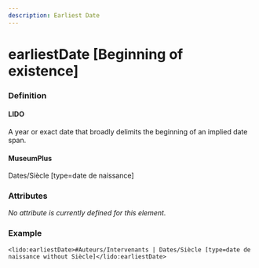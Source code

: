 ```yaml
---
description: Earliest Date
---
```


# earliestDate \[Beginning of existence\]

### Definition

#### LIDO

A year or exact date that broadly delimits the beginning of an implied date span.

#### MuseumPlus

Dates/Siècle \[type=date de naissance\]

### Attributes

_No attribute is currently defined for this element._

### Example

```markup
<lido:earliestDate>#Auteurs/Intervenants | Dates/Siècle [type=date de naissance without Siècle]</lido:earliestDate>
```


